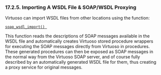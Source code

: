 <div>

<div>

<div>

<div>

### 17.2.5. Importing A WSDL File & SOAP/WSDL Proxying

</div>

</div>

</div>

Virtuoso can import WSDL files from other locations using the function:

<a href="fn_soap_wsdl_import.html" class="link"
title="soap_wsdl_import"><code
class="function">soap_wsdl_import() </code></a>

This function reads the descriptions of SOAP messages available in the
WSDL file and automatically creates Virtuoso stored procedure wrappers
for executing the SOAP messages directly from Virtuoso in procedures.
These generated procedures can then be exposed as SOAP messages in the
normal way from the Virtuoso SOAP server, and of course fully described
by an automatically generated WSDL file for them, thus creating a proxy
service for original messages.

</div>
